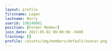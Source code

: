 ```yaml
---
layout: profile
firstname: Logan
lastname: Berry
userid: 150140081
position: [Former Member]
join_date: 2017-05-02 00:00:00 -0400
training: []
profile: /assets/img/members/default/avatar.png
---
```

